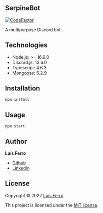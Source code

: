 ## SerpineBot

[![CodeFactor](https://www.codefactor.io/repository/github/serpin3/serpinebot/badge)](https://www.codefactor.io/repository/github/serpin3/serpinebot)

A multipurpose Discord bot.

## Technologies
* Node.js: >= 16.9.0
* Discord.js: 13.6.0
* Typescript: 4.6.3
* Mongoose: 6.2.9

## Installation
```
npm install
```

## Usage
```
npm start
```

## Author
**Luís Ferro**

- [Github](https://github.com/Serpin3)
- [LinkedIn](https://www.linkedin.com/in/luis-ferro/)

## License
Copyright © 2022 [Luís Ferro](https://github.com/Serpin3)

This project is licensed under the [MIT license](LICENSE).
